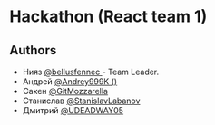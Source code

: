 # Hackathon (React team 1)

## Authors

- Нияз [@bellusfennec ](https://www.github.com/bellusfennec) - Team Leader.
- Андрей [@Andrey999K ()](https://github.com/Andrey999K)
- Сакен [@GitMozzarella](https://www.github.com/GitMozzarella)
- Станислав [@StanislavLabanov](https://www.github.com/StanislavLabanov)
- Дмитрий [@UDEADWAY05](https://www.github.com/UDEADWAY05)
